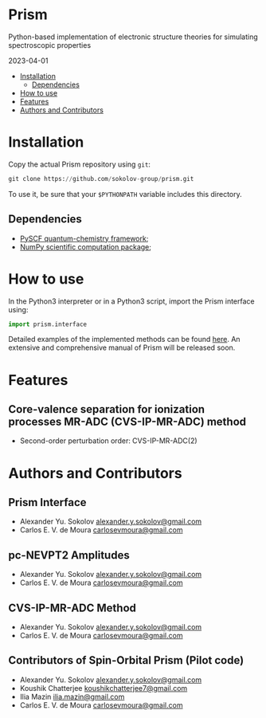 # Prism
Python-based implementation of electronic structure theories for simulating spectroscopic properties

2023-04-01

- [Installation](#installation)
  - [Dependencies](#dependencies)
- [How to use](#how-to-use)
- [Features](#features)
- [Authors and Contributors](#authors-and-contributors)

# Installation
Copy the actual Prism repository using ```git```:

```python
git clone https://github.com/sokolov-group/prism.git
```

To use it, be sure that your ```$PYTHONPATH``` variable includes this directory.

## Dependencies
- [PySCF quantum-chemistry framework](https://github.com/pyscf/pyscf/);
- [NumPy scientific computation package](https://numpy.org/);

# How to use
In the Python3 interpreter or in a Python3 script, import the Prism interface using:

```python
import prism.interface
```

Detailed examples of the implemented methods can be found [here](examples/).
An extensive and comprehensive manual of Prism will be released soon.

# Features
[//]: # (To be moved to FEATURES file)
## Core-valence separation for ionization processes MR-ADC (CVS-IP-MR-ADC) method
- Second-order perturbation order: CVS-IP-MR-ADC(2)

# Authors and Contributors
[//]: # (To be moved to AUTHORS file)
## Prism Interface
- Alexander Yu. Sokolov <alexander.y.sokolov@gmail.com>
- Carlos E. V. de Moura <carlosevmoura@gmail.com>

## pc-NEVPT2 Amplitudes
- Alexander Yu. Sokolov <alexander.y.sokolov@gmail.com>
- Carlos E. V. de Moura <carlosevmoura@gmail.com>

## CVS-IP-MR-ADC Method
- Alexander Yu. Sokolov <alexander.y.sokolov@gmail.com>
- Carlos E. V. de Moura <carlosevmoura@gmail.com>

## Contributors of Spin-Orbital Prism (Pilot code)
- Alexander Yu. Sokolov <alexander.y.sokolov@gmail.com>
- Koushik Chatterjee <koushikchatterjee7@gmail.com>
- Ilia Mazin <ilia.mazin@gmail.com>
- Carlos E. V. de Moura <carlosevmoura@gmail.com>
